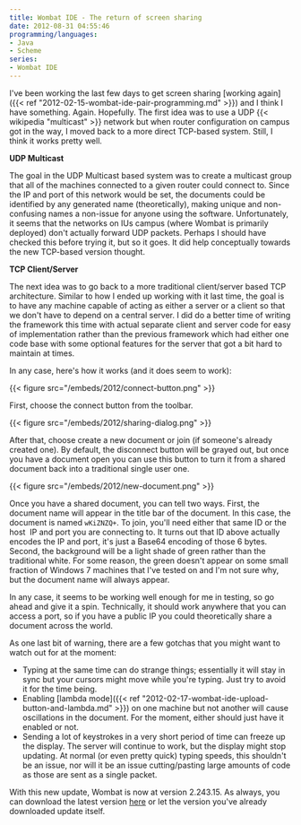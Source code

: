 ```yaml
---
title: Wombat IDE - The return of screen sharing
date: 2012-08-31 04:55:46
programming/languages:
- Java
- Scheme
series:
- Wombat IDE
---
```

I've been working the last few days to get screen sharing [working again]({{< ref "2012-02-15-wombat-ide-pair-programming.md" >}}) and I think I have something. Again. Hopefully. The first idea was to use a UDP {{< wikipedia "multicast" >}} network but when router configuration on campus got in the way, I moved back to a more direct TCP-based system. Still, I think it works pretty well.

<!--more-->

**UDP Multicast**

The goal in the UDP Multicast based system was to create a multicast group that all of the machines connected to a given router could connect to. Since the IP and port of this network would be set, the documents could be identified by any generated name (theoretically), making unique and non-confusing names a non-issue for anyone using the software. Unfortunately, it seems that the networks on IUs campus (where Wombat is primarily deployed) don't actually forward UDP packets. Perhaps I should have checked this before trying it, but so it goes. It did help conceptually towards the new TCP-based version thought.

**TCP Client/Server**

The next idea was to go back to a more traditional client/server based TCP architecture. Similar to how I ended up working with it last time, the goal is to have any machine capable of acting as either a server or a client so that we don't have to depend on a central server. I did do a better time of writing the framework this time with actual separate client and server code for easy of implementation rather than the previous framework which had either one code base with some optional features for the server that got a bit hard to maintain at times.

In any case, here's how it works (and it does seem to work):

{{< figure src="/embeds/2012/connect-button.png" >}}

First, choose the connect button from the toolbar.

{{< figure src="/embeds/2012/sharing-dialog.png" >}}

After that, choose create a new document or join (if someone's already created one). By default, the disconnect button will be grayed out, but once you have a document open you can use this button to turn it from a shared document back into a traditional single user one.

{{< figure src="/embeds/2012/new-document.png" >}}

Once you have a shared document, you can tell two ways. First, the document name will appear in the title bar of the document. In this case, the document is named `wKiZNZQ+`. To join, you'll need either that same ID or the host  IP and port you are connecting to. It turns out that ID above actually encodes the IP and port, it's just a Base64 encoding of those 6 bytes. Second, the background will be a light shade of green rather than the traditional white. For some reason, the green doesn't appear on some small fraction of Windows 7 machines that I've tested on and I'm not sure why, but the document name will always appear.

In any case, it seems to be working well enough for me in testing, so go ahead and give it a spin. Technically, it should work anywhere that you can access a port, so if you have a public IP you could theoretically share a document across the world.

As one last bit of warning, there are a few gotchas that you might want to watch out for at the moment:

* Typing at the same time can do strange things; essentially it will stay in sync but your cursors might move while you're typing. Just try to avoid it for the time being.
* Enabling [lambda mode]({{< ref "2012-02-17-wombat-ide-upload-button-and-lambda.md" >}}) on one machine but not another will cause oscillations in the document. For the moment, either should just have it enabled or not.
* Sending a lot of keystrokes in a very short period of time can freeze up the display. The server will continue to work, but the display might stop updating. At normal (or even pretty quick) typing speeds, this shouldn't be an issue, nor will it be an issue cutting/pasting large amounts of code as those are sent as a single packet.

With this new update, Wombat is now at version 2.243.15. As always, you can download the latest version <a title="Wombat IDE Download Page" href="http://www.cs.indiana.edu/cgi-pub/c211/wombat/">here</a> or let the version you've already downloaded update itself.